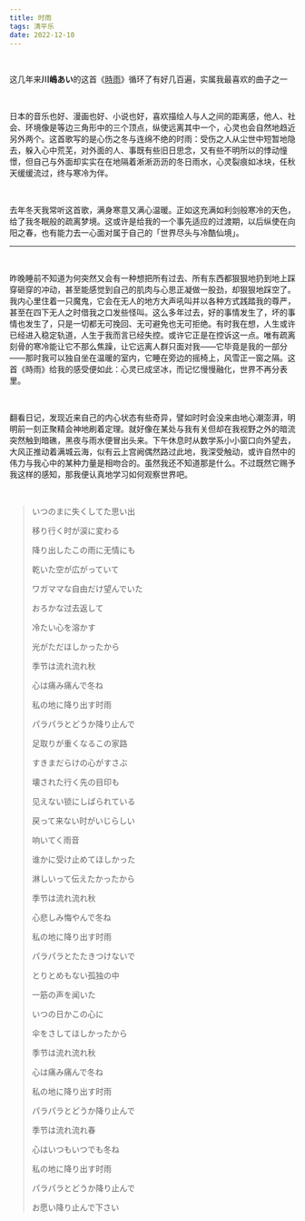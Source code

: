 ```yaml
---
title: 时雨
tags: 清平乐
date: 2022-12-10
---
```


<br/>

这几年来**川嶋あい**的这首《[時雨](https://www.youtube.com/watch?v=0NwtfqDySfA)》循环了有好几百遍，实属我最喜欢的曲子之一

<br/>

日本的音乐也好、漫画也好、小说也好，喜欢描绘人与人之间的距离感，他人、社会、环境像是等边三角形中的三个顶点，纵使远离其中一个，心灵也会自然地趋近另外两个。这首歌写的是心伤之冬与连绵不绝的时雨：受伤之人从尘世中短暂地隐去，躲入心中荒芜，对外面的人、事既有些旧日思念，又有些不明所以的悸动憧憬，但自己与外面却实实在在地隔着淅淅沥沥的冬日雨水，心灵裂痕如冰块，任秋天缓缓流过，终与寒冷为伴。

<br/>

去年冬天我常听这首歌，满身寒意又满心温暖。正如这充满如利剑般寒冷的天色，给了我冬眠般的疏离梦境。这或许是给我的一个事先适应的过渡期，以后纵使在向阳之春，也有能力去一心面对属于自己的「世界尽头与冷酷仙境」。

---

<br/>

昨晚睡前不知道为何突然又会有一种想把所有过去、所有东西都狠狠地扔到地上踩穿砸穿的冲动，甚至能感觉到自己的肌肉与心思正凝做一股劲，却狠狠地踩空了。我内心里住着一只魔鬼，它会在无人的地方大声吼叫并以各种方式践踏我的尊严，甚至在四下无人之时借我之口发些怪叫。这么多年过去，好的事情发生了，坏的事情也发生了，只是一切都无可挽回、无可避免也无可拒绝。有时我在想，人生或许已经进入稳定轨道，人生于我而言已经失控。或许它正是在控诉这一点。唯有疏离刻骨的寒冷能让它不那么焦躁，让它远离人群只面对我——它毕竟是我的一部分——那时我可以独自坐在温暖的室内，它睡在旁边的摇椅上，风雪正一窗之隔。这首《時雨》给我的感受便如此：心灵已成坚冰，而记忆慢慢融化，世界不再分表里。

<br/>

翻看日记，发现近来自己的内心状态有些奇异，譬如时时会没来由地心潮澎湃，明明前一刻正聚精会神地刷着定理。就好像在某处与我有关但却在我视野之外的暗流突然触到暗礁，黑夜与雨水便冒出头来。下午休息时从数学系小小窗口向外望去，大风正推动着满城云海，似有云上宫阙偶然路过此地，我深受触动，或许自然中的伟力与我心中的某种力量是相吻合的。虽然我还不知道那是什么。不过既然它赐予我这样的感知，那我便认真地学习如何观察世界吧。

<br/>

> いつのまに失くしてた思い出
>
> 移り行く时が涙に変わる
>
> 降り出したこの雨に无情にも
>
> 乾いた空が広がっていて
>
> ワガママな自由だけ望んでいた
>
> おろかな过去返して
>
> 冷たい心を溶かす
>
> 光がただほしかったから
>
> 季节は流れ流れ秋
>
> 心は痛み痛んで冬ね
>
> 私の地に降り出す时雨
>
> パラパラとどうか降り止んで
>
> 足取りが重くなるこの家路
>
> すきまだらけの心がすさぶ
>
> 壊された行く先の目印も
>
> 见えない锁にしばられている
>
> 戻って来ない时がいじらしい
>
> 响いてく雨音
>
> 谁かに受け止めてほしかった
>
> 淋しいって伝えたかったから
>
> 季节は流れ流れ秋
>
> 心悲しみ悔やんで冬ね
>
> 私の地に降り出す时雨
>
> パラパラとたたきつけないで
>
> とりとめもない孤独の中
>
> 一筋の声を闻いた
>
> いつの日かこの心に
>
> 伞をさしてほしかったから
>
> 季节は流れ流れ秋
>
> 心は痛み痛んで冬ね
>
> 私の地に降り出す时雨
>
> パラパラとどうか降り止んで
>
> 季节は流れ流れ春
>
> 心はいつもいつでも冬ね
>
> 私の地に降り出す时雨
>
> パラパラとどうか降り止んで
>
> お愿い降り止んで下さい

